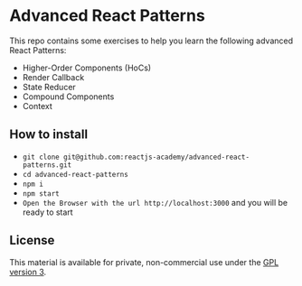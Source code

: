 # Advanced React Patterns

This repo contains some exercises to help you learn the following advanced React Patterns:

- Higher-Order Components (HoCs)
- Render Callback
- State Reducer
- Compound Components
- Context

## How to install

- `git clone git@github.com:reactjs-academy/advanced-react-patterns.git`
- `cd advanced-react-patterns`
- `npm i`
- `npm start`
- `Open the Browser with the url http://localhost:3000` and you will be ready to start

## License

This material is available for private, non-commercial use under the [GPL version 3](http://www.gnu.org/licenses/gpl-3.0-standalone.html).
